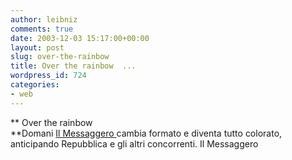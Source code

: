 ```yaml
---
author: leibniz
comments: true
date: 2003-12-03 15:17:00+00:00
layout: post
slug: over-the-rainbow
title: Over the rainbow  ...
wordpress_id: 724
categories:
- web
---
```


 **   Over the rainbow   
**Domani  [ Il Messaggero ](http://ilmessaggero.caltanet.it/)cambia formato e diventa tutto colorato, anticipando Repubblica e gli altri concorrenti.
  Il Messaggero
